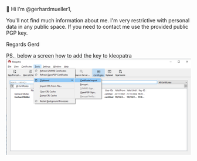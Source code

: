 👋 Hi I’m @gerhardmueller1, 

You'll not find much information about me. 
I'm very restrictive with personal data in any public space. 
If you need to contact me use the provided public PGP key. 

Regards
Gerd

PS.. below a screen how to add the key to kleopatra
![kleopatra how to](./images/kleopatra_import_pgp_key.png)


<!---
gerhardmueller1/gerhardmueller1 is a ✨ special ✨ repository because its `README.md` (this file) appears on your GitHub profile.
You can click the Preview link to take a look at your changes.
--->
